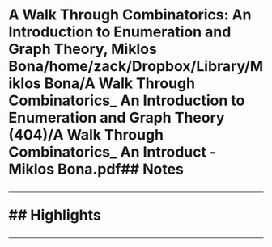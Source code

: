 # A Walk Through Combinatorics: An Introduction to Enumeration and Graph Theory, Miklos Bona/home/zack/Dropbox/Library/Miklos Bona/A Walk Through Combinatorics_ An Introduction to Enumeration and Graph Theory (404)/A Walk Through Combinatorics_ An Introduct - Miklos Bona.pdf## Notes<hr>## Highlights<hr>